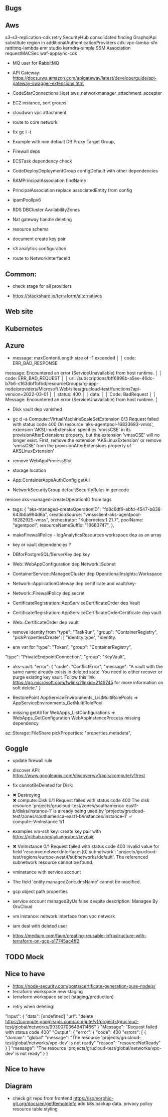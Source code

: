 ## Bugs

## Aws

s3-s3-replication-cdk retry
SecurityHub consolidated finding
GraphqlApi substitute region in additionalAuthenticationProviders
cdk-vpc-lamba-sfn
rattitmq-lambda
emr studio
kerndra-simple
SSM Association
requestMACSec
waf-appsync-cdk

- MQ user for RabbitMQ
- API Gateway: https://docs.aws.amazon.com/apigateway/latest/developerguide/api-gateway-swagger-extensions.html
- CodeStarConnections Host
  aws_networkmanager_attachment_accepter
- EC2 instance, sort groups
- cloudwan vpc attachment
- route to core network
- fix gc l -t
- Example with non default DB Proxy Target Group,
- Firewall deps
- ECSTask dependency check
- CodeDeployDeploymentGroup configDefault with other dependencies
- RAMPrincipalAssociation findName
- PrincipalAssociation replace associatedEntity from config
- ipamPoolIpv6

- RDS DBCluster AvailabilityZones
- Nat gateway handle deleting
- resource schema
- document create key pair
- s3 analytics configuration
- route to NetworkInterfaceId

## Common:

- check stage for all providers

- https://stackshare.io/terraform/alternatives

## Web site

## Kubernetes

## Azure

- message: maxContentLength size of -1 exceeded │
  │ code: ERR_BAD_RESPONSE

message: Encountered an error (ServiceUnavailable) from host runtime. │
│ code: ERR_BAD_REQUEST │
│ url: /subscriptions/bff6898b-a5ee-46dc-b7b6-c163dbf1bfbd/resourceGroups/rg-app-node/providers/Microsoft.Web/sites/grucloud-test/functions?api-version=2022-03-01 │
│ status: 400 │
│ data: │
│ Code: BadRequest │
│ Message: Encountered an error (ServiceUnavailable) from host runtime. │

- Disk vault dep vanished
- gc d -a
  Compute::VirtualMachineScaleSetExtension 0/3 Request failed with status code 400 On resource 'aks-agentpool-16833683-vmss',
  extension 'AKSLinuxExtension' specifies 'vmssCSE' in its provisionAfterExtensions property, but the extension 'vmssCSE' will no
  longer exist. First, remove the extension 'AKSLinuxExtension' or remove 'vmssCSE' from the provisionAfterExtensions property of '
  AKSLinuxExtension'

- remove WebAppProcessSlot
- storage location

- App:ContainerAppsAuthConfig getAll
- NetworkSecurityGroup defaultSecurityRules in gencode

remove aks-managed-createOperationID from tags

- tags: {
  "aks-managed-createOperationID": "fd8c6df9-abfd-4547-b838-643b0a994d6a",
  creationSource: "vmssclient-aks-agentpool-16282925-vmss",
  orchestrator: "Kubernetes:1.21.7",
  poolName: "agentpool",
  resourceNameSuffix: "18663747",
  },

- makeFirewallPolicy - logAnalyticsResources workspace dep as an array
- key or vault dependencies ?
- DBforPostgreSQL/ServerKey dep key
- Web::WebAppConfiguration dep Network::Subnet

- ContainerService::ManagedCluster dep OperationalInsights::Workspace

- Network::ApplicationGateway dep certificate and vault/key-
- Network::FirewallPolicy dep secret
- CertificateRegistration::AppServiceCertificateOrder dep Vault
- CertificateRegistration::AppServiceCertificateOrderCertificate dep vault
- Web::CertificateOrder dep vault

- remove identity from
  "type": "TaskRun",
  "group": "ContainerRegistry",
  "pickPropertiesCreate": [
  "identity.type",
  "identity.

- env var for "type": "Token",
  "group": "ContainerRegistry",

"type": "PrivateEndpointConnection",
"group": "KeyVault",

- aks-vault:
  "error": {
  "code": "ConflictError",
  "message": "A vault with the same name already exists in deleted state. You need to either recover or purge existing key vault. Follow this link https://go.microsoft.com/fwlink/?linkid=2149745 for more information on soft delete."
  }

- RestorePoint
  AppServiceEnvironments_ListMultiRolePools => AppServiceEnvironments_GetMultiRolePool

- missing getAll for WebApps_ListConfigurations => WebApps_GetConfiguration
  WebAppInstanceProcess missing dependency

az::Storage::FileShare pickProperties: "properties.metadata",

## Goggle

- update firewall rule
- discover API: https://www.googleapis.com/discovery/v1/apis/compute/v1/rest

- fix cannotBeDeleted for Disk:

- ✖ Destroying  
   ✖ compute::Disk 0/1 Request failed with status code 400 The disk resource 'projects/grucloud-test/zones/southamerica-east1-b/disks/instance-1' is already being used by 'projects/grucloud-test/zones/southamerica-east1-b/instances/instance-1'
  ✓ compute::VmInstance 1/1

- examples vm-ssh key: create key pair with https://github.com/juliangruber/keypair

- ✖ VmInstance 0/1 Request failed with status code 400 Invalid value for field 'resource.networkInterfaces[0].subnetwork': 'projects/grucloud-test/regions/europe-west4/subnetworks/default'. The referenced subnetwork resource cannot be found.
- vminstance with service account
- The field 'entity.managedZone.dnsName' cannot be modified.
- gcp object path properties

- service account managedByUs false despite description: Managee By GruCloud
- vm instance: network interface from vpc network

- iam deal with deleted user

- https://medium.com/faun/creating-reusable-infrastructure-with-terraform-on-gcp-e17745ac4ff2

## TODO Mock

## Nice to have

- https://node-security.com/posts/certificate-generation-pure-nodejs/
- terraform workspace new staging
- terraform workspace select (staging/production)

* retry when deleting:

"Input": {
"data": [undefined]
"url": "delete https://compute.googleapis.com/compute/v1/projects/grucloud-test/global/networks/99300703649411466"
}
"Message": "Request failed with status code 400"
"Output": {
"error": {
"code": 400
"errors": [
{
"domain": "global"
"message": "The resource 'projects/grucloud-test/global/networks/vpc-dev' is not ready"
"reason": "resourceNotReady"
}
]
"message": "The resource 'projects/grucloud-test/global/networks/vpc-dev' is not ready"
}
}

## Nice to have

## Diagram

- check git repo from frontend https://isomorphic-git.org/docs/en/getRemoteInfo
  add k8s
  backup data.
  privacy policy
  resource table styling
